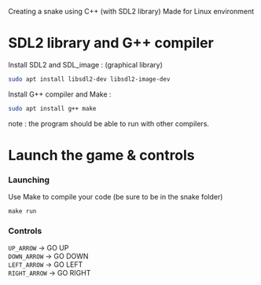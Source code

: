 Creating a snake using C++ (with SDL2 library)
Made for Linux environment 

# SDL2 library and G++ compiler 
 
Install SDL2 and SDL_image : (graphical library)
```bash
sudo apt install libsdl2-dev libsdl2-image-dev
```

Install G++ compiler and Make : 
```bash
sudo apt install g++ make 
```
note : the program should be able to run with other compilers.

# Launch the game & controls

### Launching 

Use Make to compile your code (be sure to be in the snake folder)
```
make run
```

### Controls
```UP_ARROW``` -> GO UP   
```DOWN_ARROW``` -> GO DOWN   
```LEFT_ARROW``` -> GO LEFT   
```RIGHT_ARROW``` -> GO RIGHT   